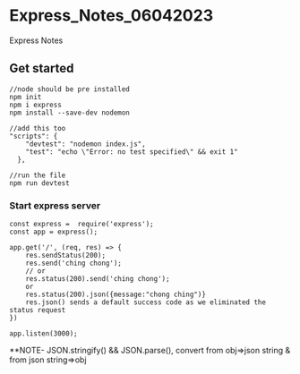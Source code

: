 # Express_Notes_06042023
Express Notes

<h2>Get started</h2>

```
//node should be pre installed
npm init
npm i express
npm install --save-dev nodemon

//add this too
"scripts": {
    "devtest": "nodemon index.js",
    "test": "echo \"Error: no test specified\" && exit 1"
  },

//run the file
npm run devtest
```

<h3>Start express server</h3>

```
const express =  require('express');
const app = express();

app.get('/', (req, res) => {
    res.sendStatus(200);
    res.send('ching chong');
    // or
    res.status(200).send('ching chong');
    or
    res.status(200).json({message:"chong ching")}
    res.json() sends a default success code as we eliminated the status request
})

app.listen(3000);
```

**NOTE- JSON.stringify() && JSON.parse(), convert from obj=>json string & from json string=>obj
